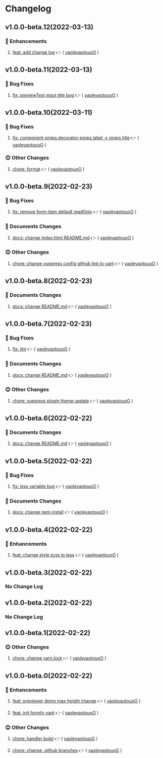 # Changelog

## v1.0.0-beta.12(2022-03-13)

### :tada: Enhancements

1. [feat: add change log](https://github.com/formilyjs/vant/commit/cfeefa6) :point_right: ( [yaoleyaotouoO](https://github.com/yaoleyaotouoO) )

## v1.0.0-beta.11(2022-03-13)

### :bug: Bug Fixes

1. [fix: previewText input title bug](https://github.com/formilyjs/vant/commit/75ec7ce) :point_right: ( [yaoleyaotouoO](https://github.com/yaoleyaotouoO) )

## v1.0.0-beta.10(2022-03-11)

### :bug: Bug Fixes

1. [fix: component-props,decorator-props label -> props title](https://github.com/formilyjs/vant/commit/f08ce7e) :point_right: ( [yaoleyaotouoO](https://github.com/yaoleyaotouoO) )

### :blush: Other Changes

1. [chore: format](https://github.com/formilyjs/vant/commit/d5b98f0) :point_right: ( [yaoleyaotouoO](https://github.com/yaoleyaotouoO) )

## v1.0.0-beta.9(2022-02-23)

### :bug: Bug Fixes

1. [fix: remove form-item default readOnly](https://github.com/formilyjs/vant/commit/2e28848) :point_right: ( [yaoleyaotouoO](https://github.com/yaoleyaotouoO) )

### :memo: Documents Changes

1. [docs: change index.html README.md](https://github.com/formilyjs/vant/commit/d4480de) :point_right: ( [yaoleyaotouoO](https://github.com/yaoleyaotouoO) )

### :blush: Other Changes

1. [chore: change vuepress config github link to vant](https://github.com/formilyjs/vant/commit/d48a4f5) :point_right: ( [yaoleyaotouoO](https://github.com/yaoleyaotouoO) )

## v1.0.0-beta.8(2022-02-23)

### :memo: Documents Changes

1. [docs: change README.md](https://github.com/formilyjs/vant/commit/a5d18e2) :point_right: ( [yaoleyaotouoO](https://github.com/yaoleyaotouoO) )

## v1.0.0-beta.7(2022-02-23)

### :bug: Bug Fixes

1. [fix: lint](https://github.com/formilyjs/vant/commit/c74bea2) :point_right: ( [yaoleyaotouoO](https://github.com/yaoleyaotouoO) )

### :memo: Documents Changes

1. [docs: change README.md](https://github.com/formilyjs/vant/commit/8fdebe6) :point_right: ( [yaoleyaotouoO](https://github.com/yaoleyaotouoO) )

### :blush: Other Changes

1. [chore: vuepress plugin theme update](https://github.com/formilyjs/vant/commit/b3cb018) :point_right: ( [yaoleyaotouoO](https://github.com/yaoleyaotouoO) )

## v1.0.0-beta.6(2022-02-22)

### :memo: Documents Changes

1. [docs: change README.md](https://github.com/formilyjs/vant/commit/de5e33d) :point_right: ( [yaoleyaotouoO](https://github.com/yaoleyaotouoO) )

## v1.0.0-beta.5(2022-02-22)

### :bug: Bug Fixes

1. [fix: less variable bug](https://github.com/formilyjs/vant/commit/6be3892) :point_right: ( [yaoleyaotouoO](https://github.com/yaoleyaotouoO) )

### :memo: Documents Changes

1. [docs: change npm install](https://github.com/formilyjs/vant/commit/760e672) :point_right: ( [yaoleyaotouoO](https://github.com/yaoleyaotouoO) )

## v1.0.0-beta.4(2022-02-22)

### :tada: Enhancements

1. [feat: change style scss to less](https://github.com/formilyjs/vant/commit/5e7d95a) :point_right: ( [yaoleyaotouoO](https://github.com/yaoleyaotouoO) )

## v1.0.0-beta.3(2022-02-22)

### No Change Log

## v1.0.0-beta.2(2022-02-22)

### No Change Log

## v1.0.0-beta.1(2022-02-22)

### :blush: Other Changes

1. [chore: change yarn.lock](https://github.com/formilyjs/vant/commit/dd748b9) :point_right: ( [yaoleyaotouoO](https://github.com/yaoleyaotouoO) )

## v1.0.0-beta.0(2022-02-22)

### :tada: Enhancements

1. [feat: previewer demo max height change](https://github.com/formilyjs/vant/commit/e0e50ca) :point_right: ( [yaoleyaotouoO](https://github.com/yaoleyaotouoO) )

1. [feat: init formily vant](https://github.com/formilyjs/vant/commit/c352330) :point_right: ( [yaoleyaotouoO](https://github.com/yaoleyaotouoO) )

### :blush: Other Changes

1. [chore: handler build](https://github.com/formilyjs/vant/commit/67d31c0) :point_right: ( [yaoleyaotouoO](https://github.com/yaoleyaotouoO) )

1. [chore: change .github branches](https://github.com/formilyjs/vant/commit/61476ee) :point_right: ( [yaoleyaotouoO](https://github.com/yaoleyaotouoO) )
